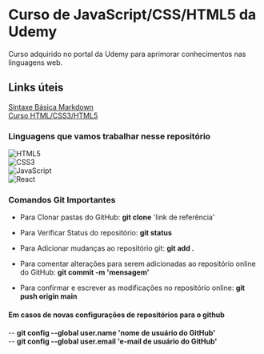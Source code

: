 # Curso de JavaScript/CSS/HTML5 da Udemy
Curso adquirido no portal da Udemy para aprimorar conhecimentos nas linguagens web.

## Links úteis
[Sintaxe Básica Markdown](https://www.markdownguide.org/basic-syntax/)<br>
[Curso HTML/CSS3/HTML5](https://www.udemy.com/course/curso-web/)

### Linguagens que vamos trabalhar nesse repositório
![HTML5](https://img.shields.io/badge/HTML5-gray?style=for-the-badge&logo=html5) <br>
![CSS3](https://img.shields.io/badge/CSS3-gray?style=for-the-badge&logo=css3) <br>
![JavaScript](https://img.shields.io/badge/JavaScript-gray?style=for-the-badge&logo=javascript) <br>
![React](https://img.shields.io/badge/React-gray?style=for-the-badge&logo=react) <br>

### Comandos Git Importantes

* Para Clonar pastas do GitHub:
 <strong>git clone</strong> 'link de referência'

* Para Verificar Status do repositório:
 <strong>git status</strong>

* Para Adicionar mudanças ao repositório git:
 <strong>git add .</strong>

* Para comentar alterações para serem adicionadas ao repositório online do GitHub:
 <strong>git commit -m 'mensagem'</strong>

* Para confirmar e escrever as modificações no repositório online:
 <strong>git push origin main</strong>

#### Em casos de novas configurações de repositórios para o github
-- <strong>git config --global user.name 'nome de usuário do GitHub'</strong><br>
-- <strong>git config --global user.email 'e-mail de usuário do GitHub'</strong>
